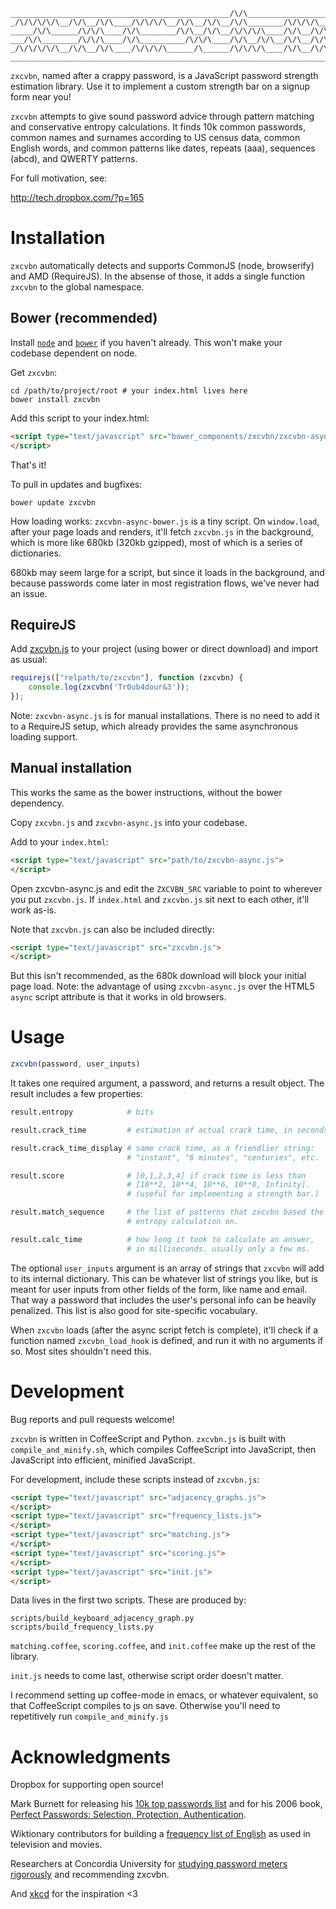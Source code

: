 ```
_________________________________________________/\/\___________________
_/\/\/\/\/\__/\/\__/\/\____/\/\/\/\__/\/\__/\/\__/\/\________/\/\/\/\___
_____/\/\______/\/\/\____/\/\________/\/\__/\/\__/\/\/\/\____/\/\__/\/\_
___/\/\________/\/\/\____/\/\__________/\/\/\____/\/\__/\/\__/\/\__/\/\_
_/\/\/\/\/\__/\/\__/\/\____/\/\/\/\______/\______/\/\/\/\____/\/\__/\/\_
________________________________________________________________________
```

`zxcvbn`, named after a crappy password, is a JavaScript password strength estimation library. Use it to implement a custom strength bar on a signup form near you!

`zxcvbn` attempts to give sound password advice through pattern matching and conservative entropy calculations. It finds 10k common passwords, common names and surnames according to US census data, common English words, and common patterns like dates, repeats (aaa), sequences (abcd), and QWERTY patterns.

For full motivation, see:

http://tech.dropbox.com/?p=165

# Installation

`zxcvbn` automatically detects and supports CommonJS (node, browserify) and AMD (RequireJS). In the absense of those, it adds a single function `zxcvbn` to the global namespace.

## Bower (recommended)

Install [`node`](https://nodejs.org/download/) and [`bower`](http://bower.io/) if you haven't already. This won't make your codebase dependent on node.

Get `zxcvbn`:

``` shell
cd /path/to/project/root # your index.html lives here
bower install zxcvbn
```

Add this script to your index.html:

``` html
<script type="text/javascript" src="bower_components/zxcvbn/zxcvbn-async-bower.js">
</script>
```

That's it!

To pull in updates and bugfixes:

``` shell
bower update zxcvbn
```

How loading works: `zxcvbn-async-bower.js` is a tiny script. On `window.load`,  after your page loads and renders, it'll fetch `zxcvbn.js` in the background, which is more like 680kb (320kb gzipped), most of which is a series of dictionaries.

680kb may seem large for a script, but since it loads in the background, and because passwords come later in most registration flows, we've never had an issue.

## RequireJS 

Add [zxcvbn.js](https://raw.githubusercontent.com/dropbox/zxcvbn/master/zxcvbn.js) to your project (using bower or direct download) and import as usual:

``` javascript
requirejs(["relpath/to/zxcvbn"], function (zxcvbn) {
    console.log(zxcvbn('Tr0ub4dour&3'));
});
```

Note: `zxcvbn-async.js` is for manual installations. There is no need to add it to a RequireJS setup, which already provides the same asynchronous loading support.

## Manual installation

This works the same as the bower instructions, without the bower dependency.

Copy `zxcvbn.js` and `zxcvbn-async.js` into your codebase.

Add to your `index.html`:

``` html
<script type="text/javascript" src="path/to/zxcvbn-async.js">
</script>
```

Open zxcvbn-async.js and edit the `ZXCVBN_SRC` variable to point to wherever you put `zxcvbn.js`. If `index.html` and `zxcvbn.js` sit next to each other, it'll work as-is.

Note that `zxcvbn.js` can also be included directly:

``` html
<script type="text/javascript" src="zxcvbn.js">
</script>
```

But this isn't recommended, as the 680k download will block your initial page load. Note: the advantage of using `zxcvbn-async.js` over the HTML5 `async` script attribute is that it works in old browsers.

# Usage

``` javascript
zxcvbn(password, user_inputs)
```

It takes one required argument, a password, and returns a result object. The result includes a few properties:

``` coffeescript
result.entropy            # bits

result.crack_time         # estimation of actual crack time, in seconds.

result.crack_time_display # same crack time, as a friendlier string:
                          # "instant", "6 minutes", "centuries", etc.

result.score              # [0,1,2,3,4] if crack time is less than
                          # [10**2, 10**4, 10**6, 10**8, Infinity].
                          # (useful for implementing a strength bar.)

result.match_sequence     # the list of patterns that zxcvbn based the
                          # entropy calculation on.

result.calc_time          # how long it took to calculate an answer,
                          # in milliseconds. usually only a few ms.
````

The optional `user_inputs` argument is an array of strings that `zxcvbn` will add to its internal dictionary. This can be whatever list of strings you like, but is meant for user inputs from other fields of the form, like name and email. That way a password that includes the user's personal info can be heavily penalized. This list is also good for site-specific vocabulary.

When `zxcvbn` loads (after the async script fetch is complete), it'll check if a function named `zxcvbn_load_hook` is defined, and run it with no arguments if so. Most sites shouldn't need this.

# Development

Bug reports and pull requests welcome!

`zxcvbn` is written in CoffeeScript and Python. `zxcvbn.js` is built with `compile_and_minify.sh`, which compiles CoffeeScript into JavaScript, then JavaScript into efficient, minified JavaScript.

For development, include these scripts instead of `zxcvbn.js`:

``` html
<script type="text/javascript" src="adjacency_graphs.js">
</script>
<script type="text/javascript" src="frequency_lists.js">
</script>
<script type="text/javascript" src="matching.js">
</script>
<script type="text/javascript" src="scoring.js">
</script>
<script type="text/javascript" src="init.js">
</script>
```

Data lives in the first two scripts. These are produced by:

```
scripts/build_keyboard_adjacency_graph.py
scripts/build_frequency_lists.py
```

`matching.coffee`, `scoring.coffee`, and `init.coffee` make up the rest of the library.

`init.js` needs to come last, otherwise script order doesn't matter.

I recommend setting up coffee-mode in emacs, or whatever equivalent, so that CoffeeScript compiles to js on save. Otherwise you'll need to repetitively run `compile_and_minify.js`

# Acknowledgments

Dropbox for supporting open source!

Mark Burnett for releasing his [10k top passwords list](http://xato.net/passwords/more-top-worst-passwords) and for his 2006 book, [Perfect Passwords: Selection, Protection, Authentication](http://www.amazon.com/Perfect-Passwords-Selection-Protection-Authentication/dp/1597490415).

Wiktionary contributors for building a [frequency list of English](http://en.wiktionary.org/wiki/Wiktionary:Frequency_lists) as used in television and movies.

Researchers at Concordia University for [studying password meters rigorously](http://www.concordia.ca/cunews/main/stories/2015/03/25/does-your-password-pass-muster.html) and recommending zxcvbn. 

And [xkcd](https://xkcd.com/936/) for the inspiration <3
